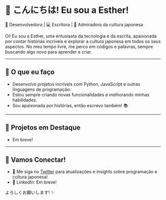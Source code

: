 # 🌸 こんにちは! Eu sou a Esther!

🎌 Desenvolvedora | 💻 Escritora | 🌸 Admiradora da cultura japonesa

Oi! Eu sou a Esther, uma entusiasta da tecnologia e da escrita, apaixonada por contar histórias incríveis e explorar a cultura japonesa em todos os seus aspectos. No meu tempo livre, me perco em códigos e palavras, sempre buscando algo novo para aprender e criar.

---

## 🚀 O que eu faço

- Desenvolvo projetos incríveis com Python, JavaScript e outras linguagens de programação.
- Estou sempre criando novas funcionalidades e melhorando minhas habilidades.
- Sou apaixonada por histórias, então escrevo também! 📚

---

## 🌟 Projetos em Destaque

- Em breve!

---

## 🌸 Vamos Conectar!

- 💬 Me siga no [Twitter](https://x.com/onlysterbr) para atualizações e insights sobre programação e cultura japonesa!
- 💼 LinkedIn: Em breve!

よろしくお願いします! ✨
